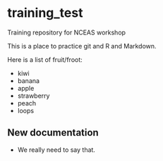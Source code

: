 # training_test
Training repository for NCEAS workshop

This is a place to practice git and R and Markdown.

Here is a list of fruit/froot:

* kiwi
* banana
* apple
* strawberry
* peach
* loops

## New documentation

- We really need to say that.